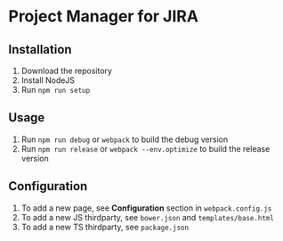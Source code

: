 # Project Manager for JIRA

## Installation

1. Download the repository
1. Install NodeJS
1. Run `npm run setup`

## Usage

1. Run `npm run debug` or `webpack` to build the debug version
1. Run `npm run release` or `webpack --env.optimize` to build the release version

## Configuration

1. To add a new page, see **Configuration** section in `webpack.config.js`
1. To add a new JS thirdparty, see `bower.json` and `templates/base.html`
1. To add a new TS thirdparty, see `package.json`

